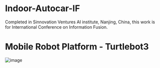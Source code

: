 # Indoor-Autocar-IF
Completed in Sinnovation Ventures AI institute, Nanjing, China, this work is for International Conference on Information Fusion.


# Mobile Robot Platform - Turtlebot3
![image](https://github.com/professor1996/Indoor-Autocar-IF/blob/master/demo/1.png)
